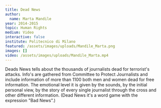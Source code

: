 ```yaml
---
title: Dead News
author:
  name: Marta Mandile
year: 2014-2015
topic: Human Rights
medium: Video
interactive: false
institute: Politecnico di Milano
featured: /assets/images/uploads/Mandile_Marta.png
images: []
video: /assets/images/uploads/Mandile_Marta.mp4
---
```

Deads News tells about the thousands of journalists dead for terrorist's attacks. Info's are gathered from Committee to Protect Journalists and include information of more than 1100 both men and women dead for free information. The emotional level it is given by the sounds, by the initial personal view, by the story of every single journalist through the cross and other different information. (Dead News it's a word game with the expression "Bad News".)
